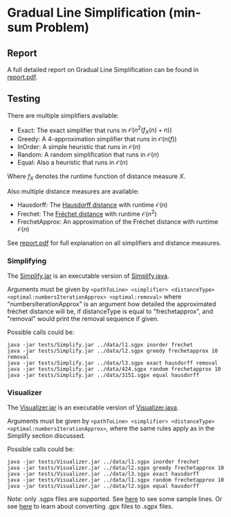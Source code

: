 # Gradual Line Simplification (min-sum Problem)

## Report

A full detailed report on Gradual Line Simplification can be found in [report.pdf](report.pdf).

## Testing

There are multiple simplifiers available:
- Exact: The exact simplifier that runs in $\mathcal{O}(n^2 (f_X(n) + n))$
- Greedy: A 4-approximation simplifier that runs in $\mathcal{O}(n (f))$
- InOrder: A simple heuristic that runs in $\mathcal{O}(n)$
- Random: A random simplification that runs in $\mathcal{O}(n)$
- Equal: Also a heuristic that runs in $\mathcal{O}(n)$

Where $f_X$ denotes the runtime function of distance measure $X$. <br>

Also multiple distance measures are available:
- Hausdorff: The [Hausdorff distance](https://en.wikipedia.org/wiki/Hausdorff_distance) with runtime $\mathcal{O}(n)$
- Frechet: The [Fréchet distance](https://en.wikipedia.org/wiki/Fr%C3%A9chet_distance) with runtime $\mathcal{O}(n^2)$
- FrechetApprox: An approximation of the Fréchet distance with runtime $\mathcal{O}(n)$

See [report.pdf](report.pdf) for full explanation on all simplifiers and distance measures.

### Simplifying

The [Simplify.jar](tests/Simplify.jar) is an executable version of [Simplify.java](src/test/Simplify.java).

Arguments must be given by `<pathToLine> <simplifier> <distanceType> <optimal:numbersIterationApprox> <optimal:removal>` where "numbersIterationApprox" is an argument how detailed the approximated fréchet distance will be, if distanceType is equal to "frechetapprox", and "removal" would print the removal sequence if given.

Possible calls could be:

    java -jar tests/Simplify.jar ../data/l1.sgpx inorder frechet
    java -jar tests/Simplify.jar ../data/l2.sgpx greedy frechetapprox 10 removal
    java -jar tests/Simplify.jar ../data/l3.sgpx exact hausdorff removal
    java -jar tests/Simplify.jar ../data/424.sgpx random frechetapprox 10
    java -jar tests/Simplify.jar ../data/3151.sgpx equal hausdorff

### Visualizer

The [Visualizer.jar](tests/Visualizer.jar) is an executable version of [Visualizer.java](src/test/Visualizer.java).

Arguments must be given by `<pathToLine> <simplifier> <distanceType> <optimal:numbersIterationApprox>`, where the same rules apply as in the Simplify section discussed.

Possible calls could be:

    java -jar tests/Visualizer.jar ../data/l1.sgpx inorder frechet
    java -jar tests/Visualizer.jar ../data/l2.sgpx greedy frechetapprox 10
    java -jar tests/Visualizer.jar ../data/l3.sgpx exact hausdorff
    java -jar tests/Visualizer.jar ../data/l1.sgpx random frechetapprox 10
    java -jar tests/Visualizer.jar ../data/l2.sgpx equal hausdorff

Note: only .sgpx files are supported. See [here](../data/) to see some sample lines.
Or see [here](../util/) to learn about converting .gpx files to .sgpx files.
